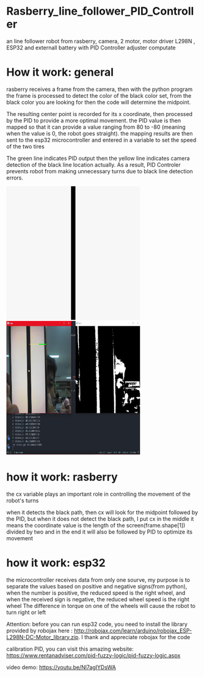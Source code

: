# Rasberry_line_follower_PID_Controller
an line follower robot from rasberry, camera, 2 motor, motor driver L298N , ESP32 and externall battery with PID Controller adjuster computate

# How it work: general
rasberry receives a frame from the camera, then with the python program the frame is processed to detect the color of the black color set, from the black color you are looking for then the code will determine the midpoint.

The resulting center point is recorded for its x coordinate, then processed by the PID to provide a more optimal movement. the PID value is then mapped so that it can provide a value ranging from 80 to -80 (meaning when the value is 0, the robot goes straight). the mapping results are then sent to the esp32 microcontroller and entered in a variable to set the speed of the two tires

The green line indicates PID output then the yellow line indicates camera detection of the black line location actually. As a result, PID Controler prevents robot from making unnecessary turns due to black line detection errors.

<img width="350" height="350" src="https://github.com/anamsigit/Rasberry_line_follower_PID_Controller/blob/main/black-straigh-line.jpeg">
<img width="350" height="350" src="https://github.com/anamsigit/Rasberry_line_follower_PID_Controller/blob/main/detect-on_black-straigh-line.png">

# how it work: rasberry
the cx variable plays an important role in controlling the movement of the robot's turns

when it detects the black path, then cx will look for the midpoint followed by the PID, but when it does not detect the black path, I put cx in the middle it means the coordinate value is the length of the screen(frame.shape[1]) divided by two and in the end it will also be followed by PID to optimize its movement

# how it work: esp32
the microcontroller receives data from only one sourve, my purpose is to separate the values based on positive and negative signs(from python), when the number is positive, the reduced speed is the right wheel, and when the received sign is negative, the reduced wheel speed is the right wheel The difference in torque on one of the wheels will cause the robot to turn right or left

Attention:
before you can run esp32 code, you need to install the library provided by robojax here : http://robojax.com/learn/arduino/robojax_ESP-L298N-DC-Motor_library.zip. I thank and appreciate robojax for the code

calibration PID, you can visit this amazing website: https://www.rentanadviser.com/pid-fuzzy-logic/pid-fuzzy-logic.aspx

video demo: https://youtu.be/Nl7agIYDsWA
